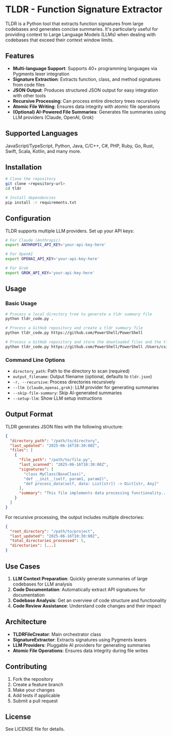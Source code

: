 # TLDR - Function Signature Extractor

TLDR is a Python tool that extracts function signatures from large codebases and generates concise summaries. It's particularly useful for providing context to Large Language Models (LLMs) when dealing with codebases that exceed their context window limits.

## Features

- **Multi-language Support**: Supports 40+ programming languages via Pygments lexer integration
- **Signature Extraction**: Extracts function, class, and method signatures from code files
- **JSON Output**: Produces structured JSON output for easy integration with other tools
- **Recursive Processing**: Can process entire directory trees recursively
- **Atomic File Writing**: Ensures data integrity with atomic file operations
- **(Optional) AI-Powered File Summaries**: Generates file summaries using LLM providers (Claude, OpenAI, Grok)

## Supported Languages

JavaScript/TypeScript, Python, Java, C/C++, C#, PHP, Ruby, Go, Rust, Swift, Scala, Kotlin, and many more.

## Installation

```bash
# Clone the repository
git clone <repository-url>
cd tldr

# Install dependencies
pip install -r requirements.txt
```

## Configuration

TLDR supports multiple LLM providers. Set up your API keys:

```bash
# For Claude (Anthropic)
export ANTHROPIC_API_KEY='your-api-key-here'

# For OpenAI
export OPENAI_API_KEY='your-api-key-here'

# For Grok
export GROK_API_KEY='your-api-key-here'
```

## Usage

### Basic Usage

```bash
# Process a local directory tree to generate a tldr summary file
python tldr_code.py .

# Process a GitHub repository and create a tldr summary file
python tldr_code.py https://github.com/PowerShell/PowerShell 

# Process a GitHub repository and store the downloaded files and the tldr summary file in a specific directory
python tldr_code.py https://github.com/PowerShell/PowerShell /Users/csimoes/repos/PowerShell
```

### Command Line Options

- `directory_path`: Path to the directory to scan (required)
- `output_filename`: Output filename (optional, defaults to `tldr.json`)
- `-r, --recursive`: Process directories recursively
- `--llm {claude,openai,grok}`: LLM provider for generating summaries
- `--skip-file-summary`: Skip AI-generated summaries
- `--setup-llm`: Show LLM setup instructions

## Output Format

TLDR generates JSON files with the following structure:

```json
{
  "directory_path": "/path/to/directory",
  "last_updated": "2025-06-16T10:30:00Z",
  "files": [
    {
      "file_path": "/path/to/file.py",
      "last_scanned": "2025-06-16T10:30:00Z",
      "signatures": [
        "class MyClass(BaseClass)",
        "def __init__(self, param1, param2)",
        "def process_data(self, data: List[str]) -> Dict[str, Any]"
      ],
      "summary": "This file implements data processing functionality..."
    }
  ]
}
```

For recursive processing, the output includes multiple directories:

```json
{
  "root_directory": "/path/to/project",
  "last_updated": "2025-06-16T10:30:00Z",
  "total_directories_processed": 5,
  "directories": [...]
}
```

## Use Cases

1. **LLM Context Preparation**: Quickly generate summaries of large codebases for LLM analysis
2. **Code Documentation**: Automatically extract API signatures for documentation
3. **Codebase Analysis**: Get an overview of code structure and functionality
4. **Code Review Assistance**: Understand code changes and their impact

## Architecture

- **TLDRFileCreator**: Main orchestrator class
- **SignatureExtractor**: Extracts signatures using Pygments lexers
- **LLM Providers**: Pluggable AI providers for generating summaries
- **Atomic File Operations**: Ensures data integrity during file writes

## Contributing

1. Fork the repository
2. Create a feature branch
3. Make your changes
4. Add tests if applicable
5. Submit a pull request

## License

See LICENSE file for details.